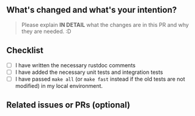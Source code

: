 ## What's changed and what's your intention?

> Please explain **IN DETAIL** what the changes are in this PR and why they are needed. :D

## Checklist

- [ ] I have written the necessary rustdoc comments
- [ ] I have added the necessary unit tests and integration tests
- [ ] I have passed `make all` (or `make fast` instead if the old tests are not modified) in my local environment.

## Related issues or PRs (optional)

